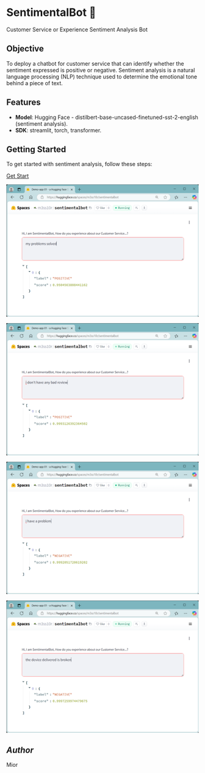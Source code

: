 # SentimentalBot 🤗

Customer Service or Experience Sentiment Analysis Bot


## Objective

To deploy a chatbot for customer service that can identify whether the sentiment expressed is positive or negative.
Sentiment analysis is a natural language processing (NLP) technique used to determine the emotional tone behind a piece of text.


## Features

- **Model**: Hugging Face - distilbert-base-uncased-finetuned-sst-2-english (sentiment analysis).
- **SDK**: streamlit, torch, transformer.

## Getting Started

To get started with sentiment analysis, follow these steps:

[Get Start](https://huggingface.co/spaces/m3ss10r/sentimentalbot)

![Result_Screenshot1](./sentimentalbot001.png)

![Result_Screenshot2](./sentimentalbot002.png)

![Result_Screenshot3](./sentimentalbot003.png)

![Result_Screenshot4](./sentimentalbot004.png)


## *Author*
Mior
